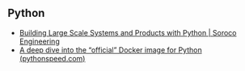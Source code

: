 
## Python

- [Building Large Scale Systems and Products with Python | Soroco Engineering](https://engineering.soroco.com/building-large-scale-systems-and-products-with-python/)
- [A deep dive into the “official” Docker image for Python (pythonspeed.com)](https://pythonspeed.com/articles/official-python-docker-image/)
